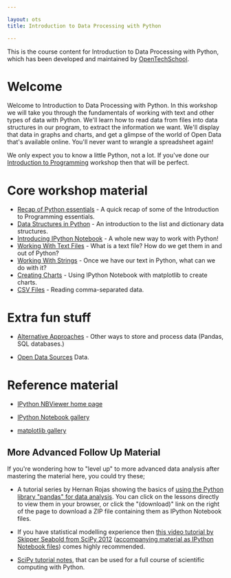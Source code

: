 ```yaml
---

layout: ots
title: Introduction to Data Processing with Python

---
```


This is the course content for Introduction to Data Processing with
Python, which has been developed and maintained by
[OpenTechSchool](http://www.opentechschool.org).

# Welcome

Welcome to Introduction to Data Processing with Python. In this workshop we will take you through the fundamentals of working with text and other types of data with Python. We'll learn how to read data from files into data structures in our program, to extract the information we want. We'll display that data in graphs and charts, and get a glimpse of the world of Open Data that's available online. You'll never want to wrangle a spreadsheet again!

We only expect you to know a little Python, not a lot. If you've done our
[Introduction to Programming](http://opentechschool.github.com/python-beginners/en/index.html)
workshop then that will be perfect.

# Core workshop material

* [Recap of Python essentials](core/recap.html) - A quick recap of some of the Introduction to Programming essentials.
* [Data Structures in Python](core/data.html) - An introduction to the list and dictionary data structures.
* [Introducing IPython Notebook](core/notebook.html) - A whole new way to work with Python!
* [Working With Text Files](core/text-files.html) - What is a text file? How do we get them in and out of Python?
* [Working With Strings](core/strings.html) - Once we have our text in Python, what can we do with it?
* [Creating Charts](core/charts.html) - Using IPython Notebook with matplotlib to create charts.
* [CSV Files](core/csv.html) - Reading comma-separated data.

# Extra fun stuff

* [Alternative Approaches](extras/alternatives.html) - Other ways to store and process data (Pandas, SQL databases.)

* [Open Data Sources](extras/opendata.html) Data.

# Reference material

* [IPython NBViewer home page](http://nbviewer.ipython.org/)

*  [IPython Notebook gallery](https://github.com/ipython/ipython/wiki/A-gallery-of-interesting-IPython-Notebooks) 

* [matplotlib gallery](http://matplotlib.org/gallery.html)

## More Advanced Follow Up Material

If you're wondering how to "level up" to more advanced data analysis after mastering the material here, you could try these;

* A tutorial series by Hernan Rojas showing the basics of [using the Python library "pandas" for data analysis](https://bitbucket.org/hrojas/learn-pandas). You can click on the lessons directly to view them in your browser, or click the "(download)" link on the right of the page to download a ZIP file containing them as IPython Notebook files.

* If you have statistical modelling experience then [this video tutorial by Skipper Seabold from SciPy 2012](http://pyvideo.org/video/1200/statsmodels) ([accompanying material as IPython Notebook files](https://github.com/jseabold/tutorial)) comes highly recommended.

* [SciPy tutorial notes](https://github.com/scipy-lectures/scipy-lecture-notes), that can be used for a full course of scientific computing with Python.
